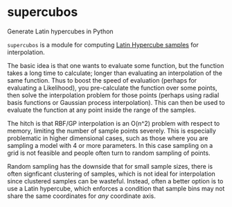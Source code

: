 # supercubos
Generate Latin hypercubes in Python

`supercubos` is a module for computing [Latin Hypercube samples](https://en.wikipedia.org/wiki/Latin_hypercube_sampling) for interpolation. 

The basic idea is that one wants to evaluate some function, but the function takes a long time to calculate; longer than evaluating an interpolation of the same function. Thus to boost the speed of evaluation (perhaps for evaluating a Likelihood), you pre-calculate the function over some points, then solve the interpolation problem for those points (perhaps using radial basis functions or Gaussian process interpolation). This can then be used to evaluate the function at any point inside the range of the samples.

The hitch is that RBF/GP interpolation is an O(n^2) problem with respect to memory, limiting the number of sample points severely. This is especially problematic in higher dimensional cases, such as those where you are sampling a model with 4 or more parameters. In this case sampling on a grid is not feasible and people often turn to random sampling of points.

Random sampling has the downside that for small sample sizes, there is often signficant clustering of samples, which is not ideal for interpolation since clustered samples can be wasteful. Instead, often a better option is to use a Latin hypercube, which enforces a condition that sample bins may not share the same coordinates for *any* coordinate axis.
